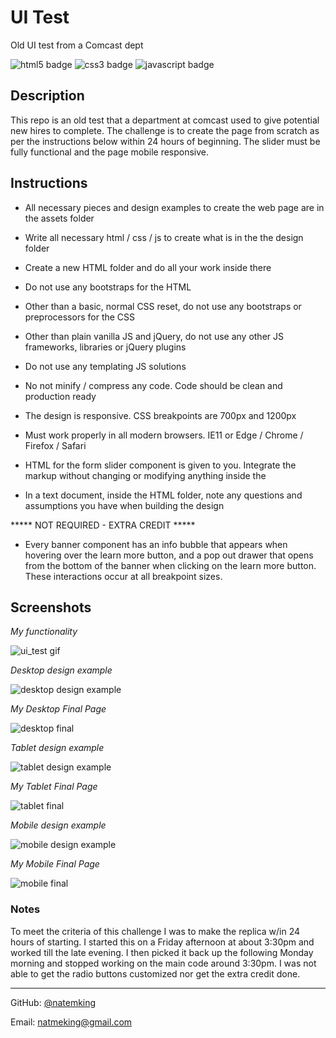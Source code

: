 # UI Test
Old UI test from a Comcast dept

![html5 badge](https://img.shields.io/badge/html5%20-%23E34F26.svg?&style=flat&logo=html5&logoColor=white)
![css3 badge](https://img.shields.io/badge/css3%20-%231572B6.svg?&style=flat&logo=css3&logoColor=white)
![javascript badge](https://img.shields.io/badge/javascript%20-%23323330.svg?&style=flat&logo=javascript&logoColor=%23F7DF1E)

## Description
This repo is an old test that a department at comcast used to give potential new hires to complete. The challenge is to create the page from scratch as per the instructions below within 24 hours of beginning. The slider must be fully functional and the page mobile responsive. 

## Instructions

- All necessary pieces and design examples to create the web page are in the assets folder

- Write all necessary html / css / js to create what is in the the design folder

- Create a new HTML folder and do all your work inside there

- Do not use any bootstraps for the HTML

- Other than a basic, normal CSS reset, do not use any bootstraps or preprocessors for the CSS

- Other than plain vanilla JS and jQuery, do not use any other JS frameworks, libraries or jQuery plugins

- Do not use any templating JS solutions

- No not minify / compress any code. Code should be clean and production ready

- The design is responsive. CSS breakpoints are 700px and 1200px

- Must work properly in all modern browsers. IE11 or Edge / Chrome / Firefox / Safari

- HTML for the form slider component is given to you. Integrate the markup without changing or modifying anything inside the <form>

- In a text document, inside the HTML folder, note any questions and assumptions you have when building the design


***** NOT REQUIRED - EXTRA CREDIT *****

- Every banner component has an info bubble that appears when hovering over the learn more button, and a pop out drawer that opens from the bottom of the banner when clicking on the learn more button. These interactions occur at all breakpoint sizes.

## Screenshots

_My functionality_

![ui_test gif](assets/images/ui-test.gif)

_Desktop design example_

![desktop design example](./assets/design_examples/desktop.jpg)

_My Desktop Final Page_

![desktop final](./assets/images/desktop-final.png)

_Tablet design example_

![tablet design example](./assets/design_examples/tablet.jpg)

_My Tablet Final Page_

![tablet final](./assets/images/tablet-final.png)

_Mobile design example_

![mobile design example](./assets/design_examples/mobile.jpg)

_My Mobile Final Page_

![mobile final](./assets/images/mobile-final.png)

### Notes

To meet the criteria of this challenge I was to make the replica w/in 24 hours of starting. I started this on a Friday afternoon at about 3:30pm and worked till the late evening. I then picked it back up the following Monday morning and stopped working on the main code around 3:30pm. I was not able to get the radio buttons customized nor get the extra credit done. 

---

GitHub: [@natemking](https://github.com/natemking/)

Email: [natmeking@gmail.com](mailto:natmeking@gmail.com)
